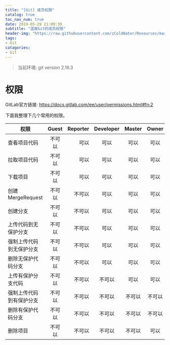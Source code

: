 ```yaml
---
title: "[Git] 成员权限"
catalog: true
toc_nav_num: true
date: 2019-05-29 21:09:30
subtitle: "温故Git的成员权限"
header-img: "https://raw.githubusercontent.com/zColdWater/Resources/master/Images/legend_cover.jpg"
tags:
- Git
catagories:
- Git
---
```


> 当前环境: git version 2.16.3

权限
=======

GitLab官方链接: https://docs.gitlab.com/ee/user/permissions.html#fn:2

下面我整理下几个常用的权限。

| 权限        | Guest           | Reporter  | Developer | Master | Owner
| ------------- |:-------------:| -----:| :----------:|:--------:|:------:|
| 查看项目代码      | 不可以 | 可以 | 可以 | 可以 | 可以 |
| 拉取项目代码      | 不可以 | 可以 | 可以 | 可以 | 可以 |
| 下载项目         | 不可以 | 可以 | 可以 | 可以 | 可以 |
| 创建MergeRequest | 不可以 | 不可以 | 可以 | 可以 | 可以 |
| 创建分支           | 不可以 | 不可以 | 可以 | 可以 | 可以 |
| 上传代码到无保护分支 | 不可以 | 不可以 | 可以 | 可以 | 可以 |
| 强制上传代码到无保护分支 | 不可以 | 不可以 | 可以 | 可以 | 可以 |
| 删除无保护代码分支 | 不可以 | 不可以 | 可以 | 可以 | 可以 |
| 上传有保护分支代码 | 不可以 | 不可以 | 不可以 | 可以 | 可以 |
| 强制上传代码到有保护分支 | 不可以 | 不可以 | 不可以 | 不可以 | 不可以 |
| 删除有保护代码分支 | 不可以 | 不可以 | 不可以 | 不可以 | 不可以 |
| 删除项目 | 不可以 | 不可以 | 不可以 | 不可以 | 可以 |



